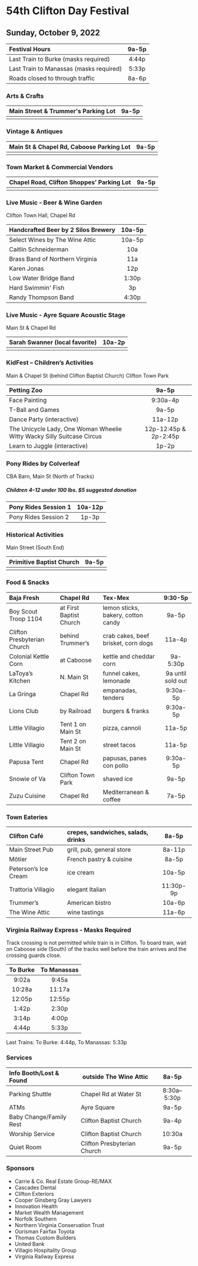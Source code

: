 # 54th Clifton Day Festival

## Sunday, October 9, 2022

| Festival Hours                           | 9a-5p |
| :--------------------------------------- | :---: |
| Last Train to Burke (masks required)     | 4:44p |
| Last Train to Manassas  (masks required) | 5:33p |
| Roads closed to through traffic          | 8a-6p |

### Arts & Crafts

| Main Street & Trummer's Parking Lot | 9a-5p |
| :---------------------------------- | :---: |
|                                     |       |

### Vintage & Antiques

| Main St & Chapel Rd, Caboose Parking Lot | 9a-5p |
| :--------------------------------------- | :---: |
|                                          |       |

### Town Market & Commercial Vendors

| Chapel Road, Clifton Shoppes’ Parking Lot | 9a-5p |
| :---------------------------------------- | :---: |
|                                           |       |

### Live Music - Beer & Wine Garden

Clifton Town Hall, Chapel Rd

| Handcrafted Beer by 2 Silos Brewery | 10a-5p |
| :---------------------------------- | :----: |
| Select Wines by The Wine Attic      | 10a-5p |
| Caitlin Schneiderman                | 10a    |
| Brass Band of Northern Virginia     | 11a    |
| Karen Jonas                         | 12p    |
| Low Water Bridge Band               | 1:30p  |
| Hard Swimmin' Fish                  | 3p     |
| Randy Thompson Band                 | 4:30p  |

### Live Music - Ayre Square Acoustic Stage

Main St & Chapel Rd

| Sarah Swanner (local favorite) | 10a-2p |
| :----------------------------- | :----: |
|                                |        |

### KidFest – Children’s Activities

Main & Chapel St (behind Clifton Baptist Church) Clifton Town Park

| Petting Zoo                                                            | 9a-5p                 |
| :--------------------------------------------------------------------- | :-------------------: |
| Face Painting                                                          | 9:30a-4p              |
| T-Ball and Games                                                       | 9a-5p                 |
| Dance Party (interactive)                                              | 11a-12p               |
| The Unicycle Lady, One Woman Wheelie Witty Wacky Silly Suitcase Circus | 12p-12:45p & 2p-2:45p |
| Learn to Juggle (interactive)                                          | 1p-2p                 |

### Pony Rides by Colverleaf

CBA Barn, Main St (North of Tracks)

##### Children 4–12 under 100 lbs. $5 suggested donation

| Pony Rides Session 1 | 10a-12p |
| :------------------- | :-----: |
| Pony Rides Session 2 | 1p-3p   |

### Historical Activities

Main Street (South End)

| Primitive Baptist Church |  9a-5p  |
| :----------------------- | :-----: |
|                          |         |

### Food & Snacks

| Baja Fresh                  | Chapel Rd                 | Tex-Mex                                      | 9:30-5p           |
| :-------------------------- | :---------                | :------------------------------------------- | :---------------: |
| Boy Scout Troop 1104        | at First Baptist Church   | lemon sticks, bakery, cotton candy           | 9a-5p             |
| Clifton Presbyterian Church | behind Trummer’s          | crab cakes, beef brisket, corn dogs          | 11a-4p            |
| Colonial Kettle Corn        | at Caboose                | kettle and cheddar corn                      | 9a-5:30p          |
| LaToya’s Kitchen            | N. Main St                | funnel cakes, lemonade                       | 9a until sold out |
| La Gringa                   | Chapel Rd                 | empanadas, tenders                           | 9:30a-5p          |
| Lions Club                  | by Railroad               | burgers & franks                             | 9:30a-5p          |
| Little Villagio             | Tent 1 on Main St         | pizza, cannoli                               | 11a-5p            |
| Little Villagio             | Tent 2 on Main St         | street tacos                                 | 11a-5p            |
| Papusa Tent                 | Chapel Rd                 | papusas, panes con pollo                     | 9:30a-5p          |
| Snowie of Va                | Clifton Town Park         | shaved ice                                   | 9a-5p             |
| Zuzu Cuisine                | Chapel Rd                 | Mediterranean & coffee                       | 7a-5p             |

### Town Eateries

| Clifton Café             | crepes, sandwiches, salads, drinks | 8a-5p     |
| :----------------------- | :--------------------------------- | :-------: |
| Main Street Pub          | grill, pub, general store          | 8a-11p    |
| Môtier                   | French pastry & cuisine            | 8a-5p     |
| Peterson’s Ice Cream     | ice cream                          | 10a-5p    |
| Trattoria Villagio       | elegant Italian                    | 11:30p-9p |
| Trummer’s                | American bistro                    | 10a-6p    |
| The Wine Attic           | wine tastings                      | 11a-6p    |

### Virginia Railway Express - Masks Required

Track crossing is not permitted while train is in Clifton.  To board train, wait on Caboose side (South) of the tracks well before the train arrives and the crossing guards close.

| To Burke | To Manassas |
| :------: | :---------: |
|  9:02a   |  9:45a      |
| 10:28a   | 11:17a      |
| 12:05p   | 12:55p      |
|  1:42p   |  2:30p      |
|  3:14p   |  4:00p      |
|  4:44p   |  5:33p      |

Last Trains: To Burke: 4:44p, To Manassas: 5:33p

### Services

| Info Booth/Lost & Found | outside The Wine Attic                                           | 8a-5p       |
| :---------------------- | ---------------------------------------------------------------- | :---------: |
| Parking Shuttle         | Chapel Rd at Water St                                            | 8:30a–5:30p |
| ATMs                    | Ayre Square                                                      | 9a-5p       |
| Baby Change/Family Rest | Clifton Baptist Church                                           | 9a-4p       |
| Worship Service         | Clifton Baptist Church                                           | 10:30a      |
| Quiet Room              | Clifton Presbyterian Church                                      | 9a-5p       |

### Sponsors

  - Carrie & Co. Real Estate Group-RE/MAX
  - Cascades Dental
  - Clifton Exteriors
  - Cooper Ginsberg Gray Lawyers
  - Innovation Health
  - Market Wealth Management
  - Norfolk Southern
  - Northern Virginia Conservation Trust
  - Ourisman Fairfax Toyota
  - Thomas Custom Builders
  - United Bank
  - Villagio Hospitality Group
  - Virginia Railway Express

